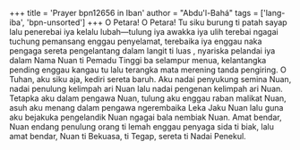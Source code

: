 +++
title = 'Prayer bpn12656 in Iban'
author = "Abdu'l-Bahá"
tags = ['lang-iba', 'bpn-unsorted']
+++
O Petara! O Petara! Tu siku burung ti patah sayap lalu penerebai iya kelalu lubah—tulung iya awakka iya ulih terebai ngagai tuchung pemansang enggau penyelamat, terebaika iya enggau naka pengaga sereta pengelantang dalam langit ti luas , nyariska pelandai iya dalam Nama Nuan ti Pemadu Tinggi ba selampur menua, kelantangka pending enggau kangau tu lalu terangka mata merening tanda pengiring.
O Tuhan, aku siku aja, kediri sereta baruh. Aku nadai penyukung semina Nuan, nadai penulung kelimpah ari Nuan lalu nadai pengenan kelimpah ari Nuan. Tetapka aku dalam pengawa Nuan, tulung aku enggau raban malikat Nuan, asuh aku menang dalam pengawa ngerembaika Leka Jaku Nuan lalu guna aku bejakuka pengelandik Nuan ngagai bala nembiak Nuan. Amat bendar, Nuan endang penulung orang ti lemah enggau penyaga sida ti biak, lalu amat bendar, Nuan ti Bekuasa, ti Tegap, sereta ti Nadai Penekul.
